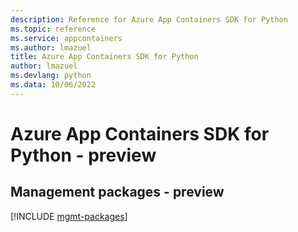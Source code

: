 ```yaml
---
description: Reference for Azure App Containers SDK for Python
ms.topic: reference
ms.service: appcontainers
ms.author: lmazuel
title: Azure App Containers SDK for Python
author: lmazuel
ms.devlang: python
ms.data: 10/06/2022
---
```

# Azure App Containers SDK for Python - preview

## Management packages - preview
[!INCLUDE [mgmt-packages](app-containers-mgmt-index.md)]